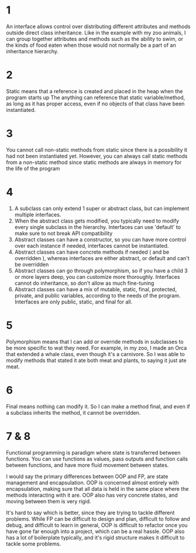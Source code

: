 # 1
An interface allows control over distributing different attributes and methods
outside direct class inheritance. Like in the example with my zoo animals,
I can group together attributes and methods such as the ability to swim, or the kinds of
food eaten when those would not normally be a part of an inheritance hierarchy.

# 2
Static means that a reference is created and placed in the heap when the program starts up
The anything can reference that static variable/method, as long as it has proper access, even
if no objects of that class have been instantiated.

# 3
You cannot call non-static methods from static since there is a possibility it had not been
instantiated yet. However, you can always call static methods from a non-static method since
static methods are always in memory for the life of the program

# 4
1. A subclass can only extend 1 super or abstract class, but can implement multiple interfaces.
2. When the abstract class gets modified, you typically need to modify every single subclass in the hierarchy. Interfaces can use 'default' to make sure to not break API compatibility 
3. Abstract classes can have a constructor, so you can have more control over each instance if needed, interfaces cannot be instantiated.
4. Abstract classes can have concrete methods if needed ( and be overridden ), whereas interfaces are either abstract, or default and can't be overridden
5. Abstract classes can go through polymorphism, so if you have a child 3 or more layers deep, you can customize more thoroughly. Interfaces cannot do inheritance, so don't allow as much fine-tuning
6. Abstract classes can have a mix of mutable, static, final, protected, private, and public variables, according to the needs of the program. Interfaces are only public, static, and final for all.

# 5
Polymorphism means that I can add or override methods in subclasses to be more specific to wat they need.
For example, in my zoo, I made an Orca that extended a whale class, even though it's a carnivore. So I was able
to modify methods that stated it ate both meat and plants, to saying it just ate meat.

# 6
Final means nothing can modify it. So I can make a method final, and even if a subclass inherits the method,
it cannot be overridden.

# 7 & 8
Functional programming is paradigm where state is transferred between functions. You can use functions as values,
pass outputs and function calls between functions, and have more fluid movement between states.

I would say the primary differences between OOP and FP, are state management and encapsulation.
OOP is concerned almost entirely with encapsulation, making sure that all data is held in the same
place where the methods interacting with it are. OOP also has very concrete states, and moving between
them is very rigid.

It's hard to say which is better, since they are trying to tackle different problems. While FP can be difficult
to design and plan, difficult to follow and debug, and difficult to learn in general, OOP is difficult to refactor
once you have gone far enough into a project, which can be a real hassle. OOP also has a lot of boilerplate typically,
and it's rigid structure makes it difficult to tackle some problems.